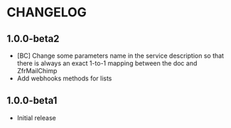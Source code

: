 # CHANGELOG

## 1.0.0-beta2

* [BC] Change some parameters name in the service description so that there is always an exact 1-to-1 mapping
between the doc and ZfrMailChimp
* Add webhooks methods for lists

## 1.0.0-beta1

* Initial release
